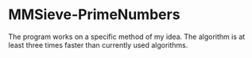 # MMSieve-PrimeNumbers
The program works on a specific method of my idea. The algorithm is at least three times faster than currently used algorithms.
